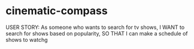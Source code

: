# cinematic-compass

USER STORY:
As someone who wants to search for tv shows,
I WANT to search for shows based on popularity,
SO THAT I can make a schedule of shows to watchg
